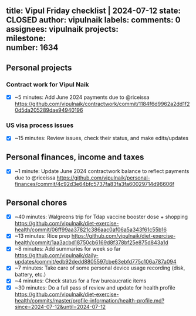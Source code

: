 title:	Vipul Friday checklist | 2024-07-12
state:	CLOSED
author:	vipulnaik
labels:	
comments:	0
assignees:	vipulnaik
projects:	
milestone:	
number:	1634
--
## Personal projects

### Contract work for Vipul Naik

- [x] ~5 minutes: Add June 2024 payments due to @riceissa https://github.com/vipulnaik/contractwork/commit/1184f6d9962a2dd1f20d5da205289dae94940196

### US visa process issues

- [x] ~15 minutes: Review issues, check their status, and make edits/updates

## Personal finances, income and taxes

- [x] ~1 minute: Update June 2024 contractwork balance to reflect payments due to @riceissa https://github.com/vipulnaik/personal-finances/commit/4c92d3e64bfc5737fa83fa3fa60029714d96606f

## Personal chores

- [x] ~40 minutes: Walgreens trip for Tdap vaccine booster dose + shopping https://github.com/vipulnaik/diet-exercise-health/commit/06ff99aa37821c386aac0af06a5a343f61c55b16
- [x] ~13 minutes: Rice prep https://github.com/vipulnaik/diet-exercise-health/commit/1aa3acbd18750cb6169d8f378bf25e875d843a1d
- [x] ~8 minutes: Add summaries for week so far https://github.com/vipulnaik/daily-updates/commit/edb92dedd8805597cbe63ebfd775c106a787a094
- [x] ~7 minutes: Take care of some personal device usage recording (disk, battery, etc.)
- [x] ~4 minutes: Check status for a few bureaucratic items
- [x] ~30 minutes: Do a full pass of review and update for health profile https://github.com/vipulnaik/diet-exercise-health/commits/master/profile-information/health-profile.md?since=2024-07-12&until=2024-07-12
